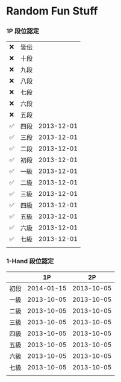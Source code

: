 # Random Fun Stuff


### 1P 段位認定

||||
-------------------|------|-----------
:x:                | 皆伝 |
:x:                | 十段 |
:x:                | 九段 |
:x:                | 八段 |
:x:                | 七段 |
:x:                | 六段 |
:x:                | 五段 |
:white_check_mark: | 四段 | 2013-12-01
:white_check_mark: | 三段 | 2013-12-01
:white_check_mark: | 二段 | 2013-12-01
:white_check_mark: | 初段 | 2013-12-01
:white_check_mark: | 一級 | 2013-12-01
:white_check_mark: | 二級 | 2013-12-01
:white_check_mark: | 三級 | 2013-12-01
:white_check_mark: | 四級 | 2013-12-01
:white_check_mark: | 五級 | 2013-12-01
:white_check_mark: | 六級 | 2013-12-01
:white_check_mark: | 七級 | 2013-12-01
||||


### 1-Hand 段位認定

|    | 1P         | 2P
-----|------------|-----------
初段 | 2014-01-15 | 2013-10-05
一級 | 2013-10-05 | 2013-10-05
二級 | 2013-10-05 | 2013-10-05
三級 | 2013-10-05 | 2013-10-05
四級 | 2013-10-05 | 2013-10-05
五級 | 2013-10-05 | 2013-10-05
六級 | 2013-10-05 | 2013-10-05
七級 | 2013-10-05 | 2013-10-05
||||
